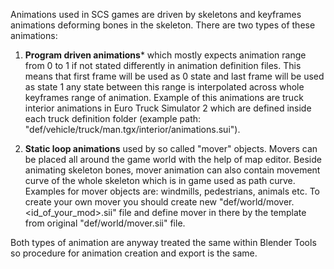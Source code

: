 Animations used in SCS games are driven by skeletons and keyframes animations deforming bones in the skeleton. There are two types of these animations:

1.  **Program driven animations*** which mostly expects animation range from 0 to 1 if not stated differently in animation definition files. This means that first frame will be used as 0 state and last frame will be used as state 1 any state between this range is interpolated across whole keyframes range of animation. Example of this animations are truck interior animations in Euro Truck Simulator 2 which are defined inside each truck definition folder (example path: "def/vehicle/truck/man.tgx/interior/animations.sui").

2. **Static loop animations** used by so called "mover" objects. Movers can be placed all around the game world with the help of map editor. Beside animating skeleton bones, mover animation can also contain movement curve of the whole skeleton which is in game used as path curve. Examples for mover objects are: windmills, pedestrians, animals etc. To create your own mover you should create new "def/world/mover.<id_of_your_mod>.sii" file and define mover in there by the template from original "def/world/mover.sii" file.


Both types of animation are anyway treated the same within Blender Tools so procedure for animation creation and export is the same.

